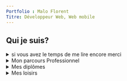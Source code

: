 ```yaml
---
Portfolio : Malo Florent
Titre: Développeur Web, Web mobile
---
```

## Qui je suis? 
<details>
<summary>si vous avez le temps de me lire encore merci</summary>
C'est une histoire somme toute classique : j'aurais pu dire que je suis passionné d'informatique depuis ma tendre enfance, malheureusement ce n'est pas le cas. 
je n'ai touché à un ordinateur qu'à mes 20 ans bien sonné. Un peu réticent au début, ce ne fut pas le coup de foudre tout de suite je l'avoue. 
Mon parcours est simple : Etude de droit à la faculté de droit de l'université de Ouaga  de **2006 à 2012**
je créais une petite entreprise spécialisé dans la vente de matériaux et d'outillages au profits de l'administration publique. 
Suite à cela, je travaillerais en temps que consultant et traducteur pour l'ONG International Water Management Institute. Cette mission m'amènera hors de nos frontières dans les contrés de Ségou au Mali pour une mission d'un mois.
Je démarre ensuite au près de l'ONG IPA pour Innovation for Poverty Action en temops qu'agent collecteur de données, je deviendrais plus tard pour une durée de 2 ans Responsable terrain, chargé de récruter, former et budgetiser les missions terrains. Contribuer à une bonne collecte et assurer la qualité de données vue l'enjeu furent mes crédos durant ce temps.
Arrivé en France en 2019, où je m'installe avec ma femme je travaille dans le domaine de l'assiociatif pendant 2 années. 
Durant cette période, j'ai restructuré les outils mis à ma disposition avec la supervision du responsable , tant dans le domaine budgétaire que logistique. Organiser les évènements et la création d'infographie m'ont permis de faire mes premiers pas dans le design et sa subtilité.

</details>
<details>
<summary>Mon parcours Professionnel</summary>
</details>
<details>
<summary>Mes diplômes</summary>
</details>
<details>
<summary>Mes loisirs</summary>
</details>


